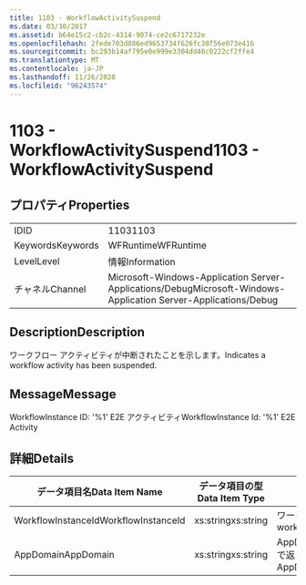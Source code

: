 ```yaml
---
title: 1103 - WorkflowActivitySuspend
ms.date: 03/30/2017
ms.assetid: b64e15c2-cb2c-4314-9074-ce2c6717232e
ms.openlocfilehash: 2fede703d086ed9653734f626fc38f56e073e416
ms.sourcegitcommit: bc293b14af795e0e999e3304dd40c0222cf2ffe4
ms.translationtype: MT
ms.contentlocale: ja-JP
ms.lasthandoff: 11/26/2020
ms.locfileid: "96243574"
---
```

# <a name="1103---workflowactivitysuspend"></a><span data-ttu-id="641bf-102">1103 - WorkflowActivitySuspend</span><span class="sxs-lookup"><span data-stu-id="641bf-102">1103 - WorkflowActivitySuspend</span></span>

## <a name="properties"></a><span data-ttu-id="641bf-103">プロパティ</span><span class="sxs-lookup"><span data-stu-id="641bf-103">Properties</span></span>  
  
|||  
|-|-|  
|<span data-ttu-id="641bf-104">ID</span><span class="sxs-lookup"><span data-stu-id="641bf-104">ID</span></span>|<span data-ttu-id="641bf-105">1103</span><span class="sxs-lookup"><span data-stu-id="641bf-105">1103</span></span>|  
|<span data-ttu-id="641bf-106">Keywords</span><span class="sxs-lookup"><span data-stu-id="641bf-106">Keywords</span></span>|<span data-ttu-id="641bf-107">WFRuntime</span><span class="sxs-lookup"><span data-stu-id="641bf-107">WFRuntime</span></span>|  
|<span data-ttu-id="641bf-108">Level</span><span class="sxs-lookup"><span data-stu-id="641bf-108">Level</span></span>|<span data-ttu-id="641bf-109">情報</span><span class="sxs-lookup"><span data-stu-id="641bf-109">Information</span></span>|  
|<span data-ttu-id="641bf-110">チャネル</span><span class="sxs-lookup"><span data-stu-id="641bf-110">Channel</span></span>|<span data-ttu-id="641bf-111">Microsoft-Windows-Application Server-Applications/Debug</span><span class="sxs-lookup"><span data-stu-id="641bf-111">Microsoft-Windows-Application Server-Applications/Debug</span></span>|  
  
## <a name="description"></a><span data-ttu-id="641bf-112">Description</span><span class="sxs-lookup"><span data-stu-id="641bf-112">Description</span></span>  

 <span data-ttu-id="641bf-113">ワークフロー アクティビティが中断されたことを示します。</span><span class="sxs-lookup"><span data-stu-id="641bf-113">Indicates a workflow activity has been suspended.</span></span>  
  
## <a name="message"></a><span data-ttu-id="641bf-114">Message</span><span class="sxs-lookup"><span data-stu-id="641bf-114">Message</span></span>  

 <span data-ttu-id="641bf-115">WorkflowInstance ID: '%1' E2E アクティビティ</span><span class="sxs-lookup"><span data-stu-id="641bf-115">WorkflowInstance Id: '%1' E2E Activity</span></span>  
  
## <a name="details"></a><span data-ttu-id="641bf-116">詳細</span><span class="sxs-lookup"><span data-stu-id="641bf-116">Details</span></span>  
  
|<span data-ttu-id="641bf-117">データ項目名</span><span class="sxs-lookup"><span data-stu-id="641bf-117">Data Item Name</span></span>|<span data-ttu-id="641bf-118">データ項目の型</span><span class="sxs-lookup"><span data-stu-id="641bf-118">Data Item Type</span></span>|<span data-ttu-id="641bf-119">Description</span><span class="sxs-lookup"><span data-stu-id="641bf-119">Description</span></span>|  
|--------------------|--------------------|-----------------|  
|<span data-ttu-id="641bf-120">WorkflowInstanceId</span><span class="sxs-lookup"><span data-stu-id="641bf-120">WorkflowInstanceId</span></span>|<span data-ttu-id="641bf-121">xs:string</span><span class="sxs-lookup"><span data-stu-id="641bf-121">xs:string</span></span>|<span data-ttu-id="641bf-122">ワークフロー インスタンス ID。</span><span class="sxs-lookup"><span data-stu-id="641bf-122">The workflow instance id.</span></span>|  
|<span data-ttu-id="641bf-123">AppDomain</span><span class="sxs-lookup"><span data-stu-id="641bf-123">AppDomain</span></span>|<span data-ttu-id="641bf-124">xs:string</span><span class="sxs-lookup"><span data-stu-id="641bf-124">xs:string</span></span>|<span data-ttu-id="641bf-125">AppDomain.CurrentDomain.FriendlyName で返される文字列。</span><span class="sxs-lookup"><span data-stu-id="641bf-125">The string returned by AppDomain.CurrentDomain.FriendlyName.</span></span>|
